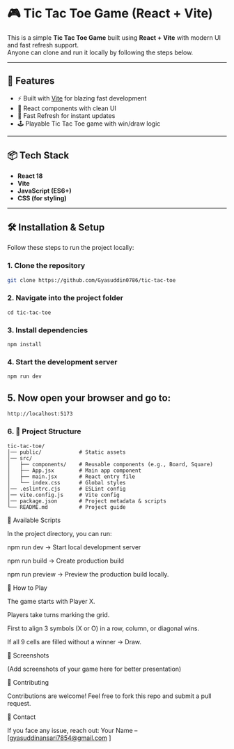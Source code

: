 # 🎮 Tic Tac Toe Game (React + Vite)

This is a simple **Tic Tac Toe Game** built using **React + Vite** with modern UI and fast refresh support.  
Anyone can clone and run it locally by following the steps below.  

---

## 🚀 Features
- ⚡ Built with [Vite](https://vitejs.dev/) for blazing fast development  
- 🎨 React components with clean UI  
- 🔄 Fast Refresh for instant updates  
- 🕹️ Playable Tic Tac Toe game with win/draw logic  

---

## 📦 Tech Stack
- **React 18**  
- **Vite**  
- **JavaScript (ES6+)**  
- **CSS (for styling)**  
---

## 🛠️ Installation & Setup

Follow these steps to run the project locally:

### 1. Clone the repository
```bash
git clone https://github.com/Gyasuddin0786/tic-tac-toe
```
### 2. Navigate into the project folder
  ```
  cd tic-tac-toe
  ```

### 3. Install dependencies
   ```
   npm install
  ```
### 4. Start the development server
  ```
  npm run dev
  ```
## 5. Now open your browser and go to:
  ```
  http://localhost:5173
  ```
### 6. 📂 Project Structure
```base
tic-tac-toe/
│── public/            # Static assets
│── src/
│   ├── components/    # Reusable components (e.g., Board, Square)
│   ├── App.jsx        # Main app component
│   ├── main.jsx       # React entry file
│   └── index.css      # Global styles
│── .eslintrc.cjs      # ESLint config
│── vite.config.js     # Vite config
│── package.json       # Project metadata & scripts
└── README.md          # Project guide
```


📜 Available Scripts

In the project directory, you can run:

npm run dev → Start local development server

npm run build → Create production build

npm run preview → Preview the production build locally.

🎯 How to Play

The game starts with Player X.

Players take turns marking the grid.

First to align 3 symbols (X or O) in a row, column, or diagonal wins.

If all 9 cells are filled without a winner → Draw.

📸 Screenshots

(Add screenshots of your game here for better presentation)

🤝 Contributing

Contributions are welcome! Feel free to fork this repo and submit a pull request.

📧 Contact

If you face any issue, reach out:
Your Name – [gyasuddinansari7854@gmail.com
]
